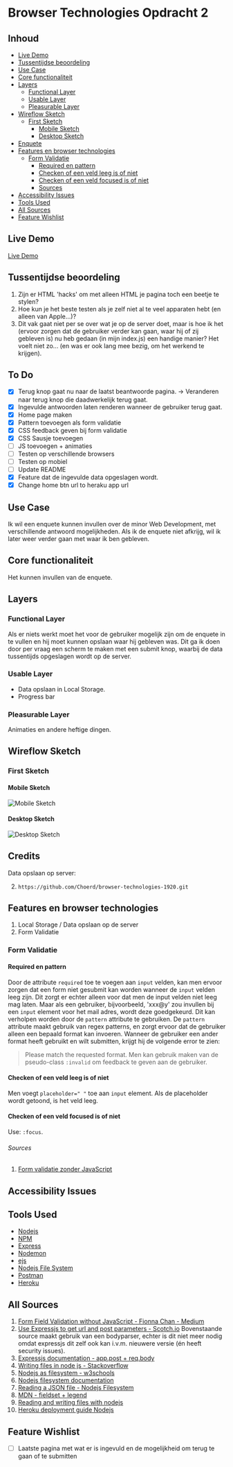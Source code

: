 # Browser Technologies Opdracht 2

## Inhoud

- [Live Demo](#Live-Demo)
- [Tussentijdse beoordeling](#Tussentijdse-beoordeling)
- [Use Case](#Use-Case)
- [Core functionaliteit](#Core-functionaliteit)
- [Layers](#Layers)
  - [Functional Layer](#Functional-Layer)
  - [Usable Layer](#Usable-Layer)
  - [Pleasurable Layer](#Pleasurable-Layer)
- [Wireflow Sketch](#Wireflow-Sketch)
  - [First Sketch](#First-Sketch)
    - [Mobile Sketch](#Mobile-Sketch)
    - [Desktop Sketch](#Desktop-Sketch)
- [Enquete](#Enquete)
- [Features en browser technologies](#Features-en-browser-technologies)
  - [Form Validatie](#Form-Validatie)
    - [Required en pattern](#Required-en-pattern)
    - [Checken of een veld leeg is of niet](#Checken-of-een-veld-leeg-is-of-niet)
    - [Checken of een veld focused is of niet](#Checken-of-een-veld-focused-is-of-niet)
    - [Sources](#Sources)
- [Accessibility Issues](#Accessibility-Issues)
- [Tools Used](#Tools-Used)
- [All Sources](#All-Sources)
- [Feature Wishlist](#Future-Wishlist)

## Live Demo

[Live Demo](https://enquete-minor-webdev.herokuapp.com/)

## Tussentijdse beoordeling

1. Zijn er HTML 'hacks' om met alleen HTML je pagina toch een beetje te stylen?
1. Hoe kun je het beste testen als je zelf niet al te veel apparaten hebt (en alleen van Apple...)?
1. Dit vak gaat niet per se over wat je op de server doet, maar is hoe ik het (ervoor zorgen dat de gebruiker verder kan gaan, waar hij of zij gebleven is) nu heb gedaan (in mijn index.js) een handige manier? Het voelt niet zo... (en was er ook lang mee bezig, om het werkend te krijgen).

## To Do

- [x] Terug knop gaat nu naar de laatst beantwoorde pagina. -> Veranderen naar terug knop die daadwerkelijk terug gaat.
- [x] Ingevulde antwoorden laten renderen wanneer de gebruiker terug gaat.
- [x] Home page maken
- [x] Pattern toevoegen als form validatie
- [x] CSS feedback geven bij form validatie
- [x] CSS Sausje toevoegen
- [ ] JS toevoegen + animaties
- [ ] Testen op verschillende browsers
- [ ] Testen op mobiel
- [ ] Update README
- [x] Feature dat de ingevulde data opgeslagen wordt.
- [x] Change home btn url to heraku app url

## Use Case

Ik wil een enquete kunnen invullen over de minor Web Development, met verschillende antwoord mogelijkheden. Als ik de enquete niet afkrijg, wil ik later weer verder gaan met waar ik ben gebleven.

## Core functionaliteit

Het kunnen invullen van de enquete.

## Layers

### Functional Layer

Als er niets werkt moet het voor de gebruiker mogelijk zijn om de enquete in te vullen en hij moet kunnen opslaan waar hij gebleven was. Dit ga ik doen door per vraag een scherm te maken met een submit knop, waarbij de data tussentijds opgeslagen wordt op de server.

### Usable Layer

- Data opslaan in Local Storage.
- Progress bar

### Pleasurable Layer

Animaties en andere heftige dingen.

## Wireflow Sketch

### First Sketch

#### Mobile Sketch

![Mobile Sketch](/img/mobile.JPG)

#### Desktop Sketch

![Desktop Sketch](/img/desktop.JPG)

## Credits

Data opslaan op server:

2. `https://github.com/Choerd/browser-technologies-1920.git`

## Features en browser technologies

1. Local Storage / Data opslaan op de server
1. Form Validatie

### Form Validatie

#### Required en pattern

Door de attribute `required` toe te voegen aan `input` velden, kan men ervoor zorgen dat een form niet gesubmit kan worden wanneer de `input` velden leeg zijn. Dit zorgt er echter alleen voor dat men de input velden niet leeg mag laten. Maar als een gebruiker, bijvoorbeeld, 'xxx@y' zou invullen bij een `input` element voor het mail adres, wordt deze goedgekeurd. Dit kan verholpen worden door de `pattern` attribute te gebruiken. De `pattern` attribute maakt gebruik van regex patterns, en zorgt ervoor dat de gebruiker alleen een bepaald format kan invoeren. Wanneer de gebruiker een ander format heeft gebruikt en wilt submitten, krijgt hij de volgende error te zien:

> Please match the requested format.
> Men kan gebruik maken van de pseudo-class `:invalid` om feedback te geven aan de gebruiker.

#### Checken of een veld leeg is of niet

Men voegt `placeholder=" "` toe aan `input` element. Als de placeholder wordt getoond, is het veld leeg.

#### Checken of een veld focused is of niet

Use: `:focus`.

###### Sources

1. [Form validatie zonder JavaScript](https://medium.com/@fionnachan/form-field-validation-without-javascript-2e40696ba999)

## Accessibility Issues

## Tools Used

- [Nodejs](https://nodejs.org/en/)
- [NPM](https://www.npmjs.com/get-npm)
- [Express](https://www.npmjs.com/package/express)
- [Nodemon](https://www.npmjs.com/package/nodemon)
- [ejs](https://www.npmjs.com/package/ejs)
- [Nodejs File System](https://nodejs.org/api/fs.html)
- [Postman](https://www.postman.com/)
- [Heroku](https://www.heroku.com)

## All Sources

1. [Form Field Validation without JavaScript - Fionna Chan - Medium](https://medium.com/@fionnachan/form-field-validation-without-javascript-2e40696ba999)
1. [Use Expressjs to get url and post parameters - Scotch.io](https://scotch.io/tutorials/use-expressjs-to-get-url-and-post-parameters)
   Bovenstaande source maakt gebruik van een bodyparser, echter is dit niet meer nodig omdat expressjs dit zelf ook kan i.v.m. nieuwere versie (én heeft security issues).
1. [Expressjs documentation - app.post + req.body](https://expressjs.com/en/api.html#req.body)
1. [Writing files in node js - Stackoverflow](https://stackoverflow.com/questions/2496710/writing-files-in-node-js)
1. [Nodejs as filesystem - w3schools](https://www.w3schools.com/nodejs/nodejs_filesystem.asp)
1. [Nodejs filesystem documentation](https://nodejs.org/api/fs.html)
1. [Reading a JSON file - Nodejs Filesystem](https://stackabuse.com/reading-and-writing-json-files-with-node-js/)
1. [MDN - fieldset + legend](https://developer.mozilla.org/en-US/docs/Web/HTML/Element/fieldset)
1. [Reading and writing files with nodejs](https://tutorialedge.net/nodejs/reading-writing-files-with-nodejs/)
1. [Heroku deployment guide Nodejs](https://devcenter.heroku.com/articles/getting-started-with-nodejs?singlepage=true)

## Feature Wishlist

- [ ] Laatste pagina met wat er is ingevuld en de mogelijkheid om terug te gaan of te submitten

<!-- www.browserstack.com -->
<!-- hamburger menu onderaan de pagina en dan met een a link in het top menu naar de onderkant -->
<!-- als je op ios chrome test dan test je op een versie van safari (chrome moet je testen op een android telefoon, op ios is het niet mogelijk om een andere webview te installeren dan safari) -->

